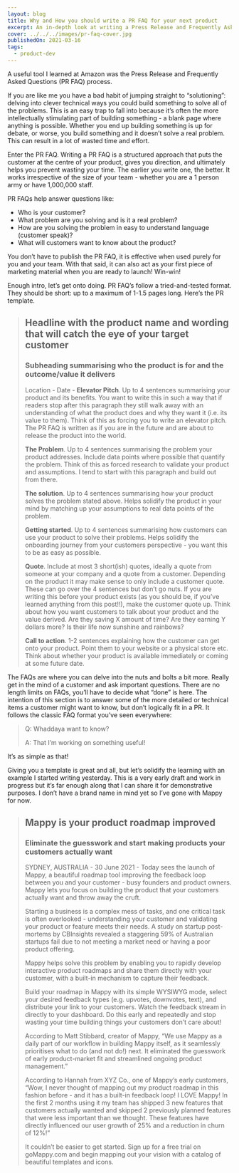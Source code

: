 ```yaml
---
layout: blog
title: Why and How you should write a PR FAQ for your next product
excerpt: An in-depth look at writing a Press Release and Frequently Asked Questions
cover: ../../../images/pr-faq-cover.jpg
publishedOn: 2021-03-16
tags:
  - product-dev
---
```


A useful tool I learned at Amazon was the Press Release and Frequently Asked Questions (PR FAQ) process.

If you are like me you have a bad habit of jumping straight to “solutioning”: delving into clever technical ways you could build something to solve all of the problems. This is an easy trap to fall into because it’s often the more intellectually stimulating part of building something - a blank page where anything is possible. Whether you end up building something is up for debate, or worse, you build something and it doesn’t solve a real problem. This can result in a lot of wasted time and effort.

Enter the PR FAQ. Writing a PR FAQ is a structured approach that puts the customer at the centre of your product, gives you direction, and ultimately helps you prevent wasting your time. The earlier you write one, the better. It works irrespective of the size of your team - whether you are a 1 person army or have 1,000,000 staff.

PR FAQs help answer questions like:

- Who is your customer?
- What problem are you solving and is it a real problem?
- How are you solving the problem in easy to understand language (customer speak)?
- What will customers want to know about the product?

You don’t have to publish the PR FAQ, it is effective when used purely for you and your team. With that said, it can also act as your first piece of marketing material when you are ready to launch! Win-win!

Enough intro, let’s get onto doing. PR FAQ’s follow a tried-and-tested format. They should be short: up to a maximum of 1-1.5 pages long. Here’s the PR template.

> ## Headline with the product name and wording that will catch the eye of your target customer
>
> ### Subheading summarising who the product is for and the outcome/value it delivers
>
> Location - Date - **Elevator Pitch**. Up to 4 sentences summarising your product and its benefits. You want to write this in such a way that if readers stop after this paragraph they still walk away with an understanding of what the product does and why they want it (i.e. its value to them). Think of this as forcing you to write an elevator pitch. The PR FAQ is written as if you are in the future and are about to release the product into the world.
>
> **The Problem**. Up to 4 sentences summarising the problem your product addresses. Include data points where possible that quantify the problem. Think of this as forced research to validate your product and assumptions. I tend to start with this paragraph and build out from there.
>
> **The solution**. Up to 4 sentences summarising how your product solves the problem stated above. Helps solidify the product in your mind by matching up your assumptions to real data points of the problem.
>
> **Getting started**. Up to 4 sentences summarising how customers can use your product to solve their problems. Helps solidify the onboarding journey from your customers perspective - you want this to be as easy as possible.
>
> **Quote**. Include at most 3 short(ish) quotes, ideally a quote from someone at your company and a quote from a customer. Depending on the product it may make sense to only include a customer quote. These can go over the 4 sentences but don’t go nuts. If you are writing this before your product exists (as you should be, if you’ve learned anything from this post!!), make the customer quote up. Think about how you want customers to talk about your product and the value derived. Are they saving X amount of time? Are they earning Y dollars more? Is their life now sunshine and rainbows?
>
> **Call to action**. 1-2 sentences explaining how the customer can get onto your product. Point them to your website or a physical store etc. Think about whether your product is available immediately or coming at some future date.

The FAQs are where you can delve into the nuts and bolts a bit more. Really get in the mind of a customer and ask important questions. There are no length limits on FAQs, you’ll have to decide what “done” is here. The intention of this section is to answer some of the more detailed or technical items a customer might want to know, but don’t logically fit in a PR. It follows the classic FAQ format you’ve seen everywhere:

> Q: Whaddaya want to know?
>
> A: That I’m working on something useful!

It’s as simple as that!

Giving you a template is great and all, but let’s solidify the learning with an example I started writing yesterday. This is a very early draft and work in progress but it’s far enough along that I can share it for demonstrative purposes. I don’t have a brand name in mind yet so I’ve gone with Mappy for now.

> ## Mappy is your product roadmap improved
>
> ### Eliminate the guesswork and start making products your customers actually want
>
> SYDNEY, AUSTRALIA - 30 June 2021 - Today sees the launch of Mappy, a beautiful roadmap tool improving the feedback loop between you and your customer - busy founders and product owners. Mappy lets you focus on building the product that your customers actually want and throw away the cruft.
>
> Starting a business is a complex mess of tasks, and one critical task is often overlooked - understanding your customer and validating your product or feature meets their needs. A study on startup post-mortems by CBInsights revealed a staggering 59% of Australian startups fail due to not meeting a market need or having a poor product offering.
>
> Mappy helps solve this problem by enabling you to rapidly develop interactive product roadmaps and share them directly with your customer, with a built-in mechanism to capture their feedback.
>
> Build your roadmap in Mappy with its simple WYSIWYG mode, select your desired feedback types (e.g. upvotes, downvotes, text), and distribute your link to your customers. Watch the feedback stream in directly to your dashboard. Do this early and repeatedly and stop wasting your time building things your customers don’t care about!
>
> According to Matt Stibbard, creator of Mappy, “We use Mappy as a daily part of our workflow in building Mappy itself, as it seamlessly prioritises what to do (and not do!) next. It eliminated the guesswork of early product-market fit and streamlined ongoing product management.”
>
> According to Hannah from XYZ Co., one of Mappy’s early customers, “Wow, I never thought of mapping out my product roadmap in this fashion before - and it has a built-in feedback loop! I LOVE Mappy! In the first 2 months using it my team has shipped 3 new features that customers actually wanted and skipped 2 previously planned features that were less important than we thought. These features have directly influenced our user growth of 25% and a reduction in churn of 12%!”
>
> It couldn’t be easier to get started. Sign up for a free trial on goMappy.com and begin mapping out your vision with a catalog of beautiful templates and icons.
